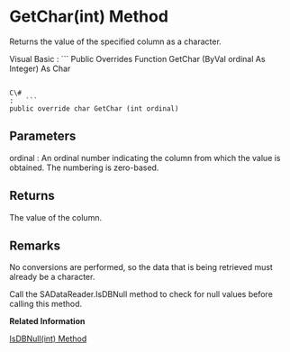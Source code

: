 <!-- loio3c1630c06c5f1014a6f6d5d42c6fb3ae -->

# GetChar\(int\) Method

Returns the value of the specified column as a character.



Visual Basic
:   ```
Public Overrides Function GetChar (ByVal ordinal As Integer) As Char
```

C\#
:   ```
public override char GetChar (int ordinal)
```



## Parameters

ordinal
:   An ordinal number indicating the column from which the value is obtained. The numbering is zero-based.



## Returns

The value of the column.



## Remarks

No conversions are performed, so the data that is being retrieved must already be a character.

Call the SADataReader.IsDBNull method to check for null values before calling this method.

**Related Information**  


[IsDBNull\(int\) Method](isdbnull-int-method-3c171a9.md "Returns a value indicating whether the column contains NULL values.")

